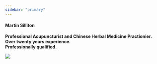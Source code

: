```yaml
---
sidebar: "primary"
---
```

#### Martin Silliton

**Professional Acupuncturist and Chinese Herbal Medicine Practionier.<br/>Over twenty years experience.<br/>Professionally qualified.**

<img src="/images/martin.jpg">